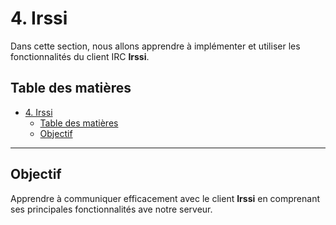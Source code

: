 # 4. Irssi

Dans cette section, nous allons apprendre à implémenter et utiliser les fonctionnalités du client IRC **Irssi**.

## Table des matières

- [4. Irssi](#4-irssi)
	- [Table des matières](#table-des-matières)
	- [Objectif](#objectif)

---

## Objectif

Apprendre à communiquer efficacement avec le client **Irssi** en comprenant ses principales fonctionnalités ave notre serveur.